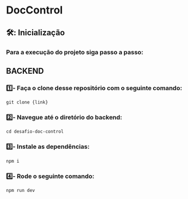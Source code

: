 # DocControl

## 🛠️: Inicialização

### Para a execução do projeto siga passo a passo:

## BACKEND
### 1️⃣- Faça o clone desse repositório com o seguinte comando:

```
git clone {link} 
``` 

### 2️⃣- Navegue até o diretório do backend:

```
cd desafio-doc-control
``` 

### 3️⃣- Instale as dependências:

```
npm i
```

### 4️⃣- Rode o seguinte comando:

```
npm run dev
```

